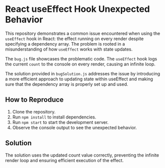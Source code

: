 # React useEffect Hook Unexpected Behavior

This repository demonstrates a common issue encountered when using the `useEffect` hook in React: the effect running on every render despite specifying a dependency array.  The problem is rooted in a misunderstanding of how `useEffect` works with state updates.

The `bug.js` file showcases the problematic code. The `useEffect` hook logs the current `count` to the console on every render, causing an infinite loop.  

The solution provided in `bugSolution.js` addresses the issue by introducing a more efficient approach to updating state within useEffect and making sure that the dependency array is properly set up and used.  

## How to Reproduce

1. Clone the repository.
2. Run `npm install` to install dependencies.
3. Run `npm start` to start the development server.
4. Observe the console output to see the unexpected behavior.

## Solution

The solution uses the updated count value correctly, preventing the infinite render loop and ensuring efficient execution of the effect.